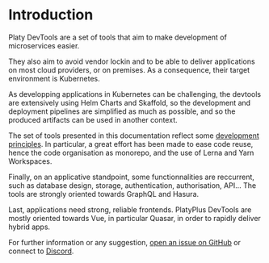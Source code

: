 # Introduction

Platy DevTools are a set of tools that aim to make development of microservices easier.

They also aim to avoid vendor lockin and to be able to deliver applications on most cloud providers, or on premises. As a consequence, their target environment is Kubernetes.

As developping applications in Kubernetes can be challenging, the devtools are extensively using Helm Charts and Skaffold, so the development and deployment pipelines are simplified as much as possible, and so the produced artifacts can be used in another context.

The set of tools presented in this documentation reflect some [development principles](./development-principles.md). In particular, a great effort has been made to ease code reuse, hence the code organisation as monorepo, and the use of Lerna and Yarn Workspaces.

Finally, on an applicative standpoint, some functionnalities are reccurrent, such as database design, storage, authentication, authorisation, API... The tools are strongly oriented towards GraphQL and Hasura.

Last, applications need strong, reliable frontends. PlatyPlus DevTools are mostly oriented towards Vue, in particular Quasar, in order to rapidly deliver hybrid apps.

For further information or any suggestion, [open an issue on GitHub](https://github.com/platyplus/platydev/issues/new) or connect to [Discord](https://discord.gg/Bez8xY).
